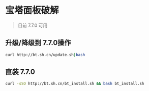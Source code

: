 # 宝塔面板破解

> 目前 7.7.0 可用
## 升级/降级到 7.7.0操作

```bash
curl http://bt.sh.cn/update.sh|bash
```

## 直装 7.7.0

```bash
curl -sSO http://bt.sh.cn/bt_install.sh && bash bt_install.sh
```


